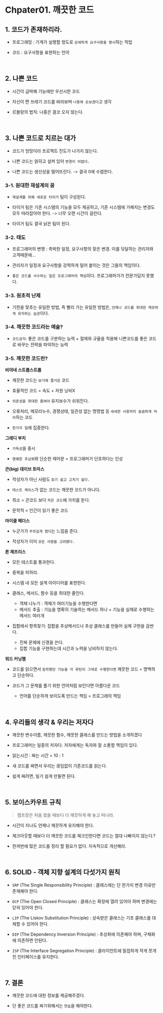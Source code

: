 # Chpater01. 깨끗한 코드

## 1. 코드가 존재하리라.

- 프로그래밍 : 기계가 실행할 정도로 `상세하게 요구사항을 명시`하는 작업

- 코드 : 요구사항을 표현하는 언어

<br>

## 2. 나쁜 코드

- 시간이 급박해 기능에만 우선시한 코드

- 자신이 짠 쓰레기 코드를 바라보며 `나중에 손보겠다`고 생각

- 르블랑의 법칙: 나중은 결코 오지 않는다.

<br>

## 3. 나쁜 코드로 치르는 대가

- 코드가 엉망이라 프로젝트 진도가 나가지 않는다.

- 나쁜 코드는 얽히고 설켜 있어 `변경이 어렵다.`

- 나쁜 코드는 생산성을 떨어뜨린다. -> 결국 0에 수렴한다.

### 3-1. 원대한 재설계의 꿈

- `재설계를 위해 새로운 타이거` 팀이 구성된다.

- 타이거 팀은 기존 시스템의 기능을 모두 제공하고, 기존 시스템에 가해지는 변경도 모두 따라잡아야 한다. -> 너무 오랜 시간이 걸린다.

- 타이거 팀도 결국 낡은 팀이 된다.

### 3-2. 태도

- 프로그래머의 변명 : 촉박한 일정, 요구사항의 잦은 변경. 이를 닦달하는 관리자와 고객때문에...

- 관리자가 일정과 요구사항을 강력하게 밀어 붙이는 것은 그들의 책임이다.

- `좋은 코드를 사수하는 일은 프로그래머의 책임`이다. 프로그래머가가 전문가답지 못했다.

### 3-3. 원초적 난제

- 기한을 맞추는 유일한 방법, 즉 빨리 가는 유일한 방법은, `언제나 코드를 최대한 깨끗하게 유지하는 습관`이다.

### 3-4. 깨끗한 코드라는 예술?

- `코드감각`: 좋은 코드를 구분하는 능력 + 절제와 규율을 적용해 나쁜코드를 좋은 코드로 바꾸는 전략을 파악하는 능력

### 3-5. 깨끗한 코드란?

**비야네 스트롭스트룹**

- 깨끗한 코드는 `보기에 즐거운` 코드

- 효율적인 코드 = 속도 + 자원 낭비X

- `의존성을 최대한 줄여야` 유지보수가 쉬워진다.

- 오류처리, 메모리누수, 경쟁상태, 일관성 없는 명명법 등 `세세한 사항까지 꼼꼼하게 처리`하는 코드

- `한가지 일`에 집중한다.

**그래디 부치**

- `가독성`을 중시

- `명쾌한 추상화`와 단순한 제어문 = 프로그래머가 단호하다는 인상

**큰(big) 데이브 토마스**

- 작성자가 아닌 사람도 `읽기 쉽고 고치기 쉽다.`

- `테스트 케이스`가 없는 코드는 깨끗한 코드가 아니다.

- 최소 = 큰코드 보다 `작은 코드`에 가치를 둔다.

- 문학적 = 인간이 읽기 좋은 코드

**마이클 페더스**

- 누군가가 `주의깊게 짰다`는 느낌을 준다.

- 작성자가 이미 `모든 사항을 고려했다.`

**론 제프리스**

- 모든 테스트를 통과한다.

- 중복을 피하라.

- 시스템 내 모든 설계 아이디어를 표현한다.

- 클래스, 메서드, 함수 등을 최대한 줄인다.
    - 객체 나누기 : 객체가 여러기능을 수행한다면
    - 메서드 추출 : 기능을 명확히 기술하는 메서드 하나 + 기능을 실제로 수행하는 메서드 여러개

- 집합에서 항목찾기: 집합을 추상메서드나 추상 클래스를 만들어 실제 구현을 감싼다.
    - 진짜 문제에 신경을 쓴다.
    - 집합 기능을 구현하는데 시간과 노력을 낭비하지 않는다.

**워드 커닝햄**

- 코드를 읽으면서 `짐작했던 기능을 각 루틴이 그대로 수행한다면` 깨끗한 코드 = 명백하고 단순하다.

- 코드가 그 문제를 풀기 위한 언어처럼 보인다면 아름다운 코드
    - 언어를 단순하게 보이도록 만드는 책임 = 프로그래의 책임

<br>

## 4. 우리들의 생각 & 우리는 저자다

- 깨끗한 변수이름, 깨끗한 함수, 깨끗한 클래스를 만드는 방법을 소개하겠다

- 프로그래머는 일종의 저자다. 저자에게는 독자와 잘 소통할 책임이 있다.

- 읽는시간 : 짜는 시간 = 10 : 1

- 새 코드를 짜면서 우리는 끊임없이 기존코드를 읽는다.

- 쉽게 짜려면, 일기 쉽게 만들면 된다.

<br>

## 5. 보이스카우트 규칙

> 캠프장은 처음 왔을 때보다 더 깨끗하게 해 놓고 떠나라.

- 시간이 지나도 언제나 깨끗하게 유지해야 한다.

- 체크아웃할 때보다 더 깨끗한 코드를 체크인한다면 코드는 절대 나빠지지 않는다.?

- 한꺼번에 많은 코드를 정리 할 필요가 없다. 지속적으로 개선해라.

<br>

## 6. SOLID - 객체 지향 설계의 다섯가지 원칙

- `SRP` (The Single Responsibility Principle) : 클래스에는 단 한가지 변경 이유만 존재해야 한다.

- `OCP` (The Open Closed Principle) : 클래스는 확장에 열려 있어야 하며 변경에는 닫혀 있어야 한다.

- `LIP` (The Liskov Substitution Principle) : 상속받은 클래스는 기초 클래스를 대체할 수 있어야 한다.

- `DIP` (The Dependency Inversion Principle) : 추상화에 의존해야 하며, 구체화에 의존하면 안된다.

- `ISP` (The Interface Segregation Principle) : 클라이언트에 밀접하게 작게 쪼개진 인터페이스를 유지한다.

<br>

## 7. 결론

- 깨끗한 코드에 대한 정보를 제공해주겠다.

- 단 좋은 코드를 짜기위해서는 `연습`을 해야한다. 